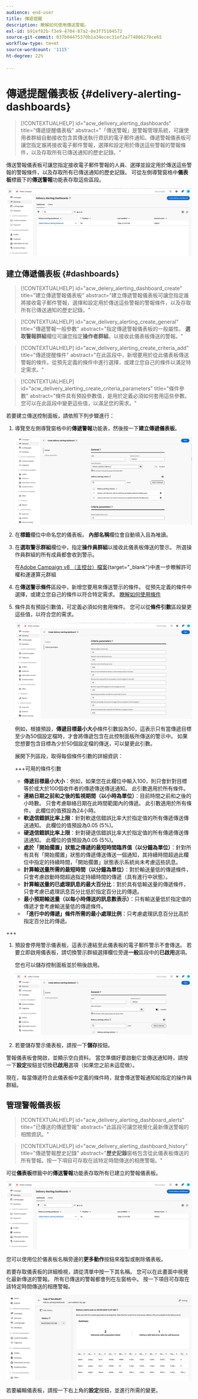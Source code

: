 ```yaml
---
audience: end-user
title: 傳遞提醒
description: 瞭解如何使用傳送警報。
exl-id: b91ef82b-f3e9-4704-87a2-0e3f75104572
source-git-commit: 037b04475370b1a34ecec31ef2a774866278ce65
workflow-type: tm+mt
source-wordcount: '1115'
ht-degree: 22%

---
```


# 傳遞提醒儀表板 {#delivery-alerting-dashboards}

>[!CONTEXTUALHELP]
>id="acw_delivery_alerting_dashboards"
>title="傳遞提醒儀表板"
>abstract="「傳送警報」是警報管理系統，可讓使用者群組自動接收包含其傳送執行資訊的電子郵件通知。傳遞警報儀表板可讓您指定誰將接收電子郵件警報，選擇和設定用於傳送這些警報的警報條件，以及存取所有已傳送通知的歷史記錄。"

傳送警報儀表板可讓您指定接收電子郵件警報的人員、選擇並設定用於傳送這些警報的警報條件，以及存取所有已傳送通知的歷史記錄。 可從左側導覽窗格中&#x200B;**儀表板**&#x200B;標籤下的&#x200B;**傳送警報**&#x200B;功能表存取這些區段。

![熒幕擷圖顯示[傳送警示]功能表中警示儀表板的清單。](assets/alerting-dashboard-list.png)

## 建立傳遞儀表板 {#dashboards}

>[!CONTEXTUALHELP]
>id="acw_delery_alerting_dashboard_create"
>title="建立傳遞警報儀表板"
>abstract="建立傳遞警報儀表板可讓您指定誰將接收電子郵件警報，選擇和設定用於傳送這些警報的警報條件，以及存取所有已傳送通知的歷史記錄。"

>[!CONTEXTUALHELP]
>id="acw_delivery_alerting_create_general"
>title="傳遞警報一般參數"
>abstract="指定傳遞警報儀表板的一般屬性。 **選取警報群組**&#x200B;欄位可讓您指定&#x200B;**操作者群組**，以接收此儀表板傳送的警報。"

>[!CONTEXTUALHELP]
>id="acw_delivery_alerting_create_criteria_add"
>title="傳遞提醒條件"
>abstract="在此區段中，新增要用於從此儀表板傳送警報的條件。從預先定義的條件中進行選擇，或建立您自己的條件以滿足特定需求。"

>[!CONTEXTUALHELP]
>id="acw_delivery_alerting_create_criteria_parameters"
>title="條件參數"
>abstract="條件具有預設參數值，是用於定義必須如何套用這些參數。您可以在此區段中變更這些值，以滿足您的需求。"

若要建立傳送控制面板，請依照下列步驟進行：

1. 導覽至左側導覽窗格中的&#x200B;**傳遞警報**&#x200B;功能表，然後按一下&#x200B;**建立傳遞儀表板**。

   ![在傳送警示功能表中顯示[建立傳送儀表板]選項的熒幕擷圖。](assets/alerting-dashboard.png)

1. 在&#x200B;**標籤**&#x200B;欄位中命名您的儀表板。 **內部名稱**&#x200B;欄位會自動填入且為唯讀。

1. 在&#x200B;**選取警示群組**&#x200B;欄位中，指定&#x200B;**操作員群組**&#x200B;以接收此儀表板傳送的警示。 所選操作員群組的所有成員都會收到警示。

   在[Adobe Campaign v8 （主控台）檔案](https://experienceleague.adobe.com/zh-hant/docs/campaign/campaign-v8/admin/permissions/gs-permissions){target="_blank"}中進一步瞭解許可權和運運算元群組

1. 在&#x200B;**傳送警示條件**&#x200B;區段中，新增您要用來傳送警示的條件。 從預先定義的條件中選擇，或建立您自己的條件以符合特定需求。 [瞭解如何使用條件](../msg/delivery-alerting-criteria.md)

1. 條件具有預設引數值，可定義必須如何套用條件。 您可以從&#x200B;**條件引數**&#x200B;區段變更這些值，以符合您的需求。

   ![在傳遞儀表板中顯示[條件引數]區段的熒幕擷圖。](assets/alerting-criteria-parameters.png)

   例如，根據預設，**傳遞目標最小大小**&#x200B;條件引數設為50，這表示只有當傳遞目標至少為50個設定檔時，才會將傳遞包含在此控制面板所傳送的警示中。 如果您想要包含目標為少於50個設定檔的傳送，可以變更此引數。

   展開下列區段，取得每個條件引數的詳細資訊：

   +++可用的條件引數

   * **傳遞目標最小大小**：例如，如果您在此欄位中輸入100，則只會針對目標等於或大於100個收件者的傳遞傳送傳送通知。 此引數適用於所有條件。
   * **連絡日期之前和之後的監視期間（以小時為單位）**：目前時間之前和之後的小時數。 只會考慮聯絡日期在此時間範圍內的傳遞。 此引數適用於所有條件。 此欄位的值預設為24小時。
   * **軟退信錯誤比率上限**：針對軟退信錯誤比率大於指定值的所有傳遞傳送傳送通知。 此欄位的值預設為0.05 (5%)。
   * **硬退信錯誤比率上限**：針對硬退信錯誤比率大於指定值的所有傳遞傳送傳送通知。 此欄位的值預設為0.05 (5%)。
   * **處於「開始擱置」狀態之傳遞的最短時間臨界值（以分鐘為單位）**：針對所有具有「開始擱置」狀態的傳遞傳送傳送一個通知，其持續時間超過此欄位中指定的持續時間，「開始擱置」狀態表示系統尚未考慮這些訊息。
   * **計算輸送量所需的最短時間（以分鐘為單位）**：對於輸送量低的傳遞條件，只會考慮啟動時間超過指定持續時間的傳遞（具有進行中狀態）。
   * **計算輸送量的已處理訊息的最大百分比**：對於具有低輸送量的傳遞條件，只會考慮已處理訊息百分比低於指定百分比的傳遞。
   * **最小預期輸送量（以每小時傳送的訊息數表示）**：只有輸送量低於指定值的傳遞才會考慮輸送量低的傳遞條件。
   * **「進行中的傳遞」條件所需的最小處理比例**：只考慮處理訊息百分比高於指定百分比的傳遞。

+++

1. 預設會停用警示儀表板，這表示連結至此儀表板的電子郵件警示不會傳送。 若要立即啟用儀表板，請切換警示群組選擇欄位旁邊&#x200B;**一般**&#x200B;區段中的&#x200B;**已啟用**&#x200B;選項。

   您也可以儲存控制面板並於稍後啟用。

   ![在傳遞儀表板設定中顯示[已啟用]切換選項的熒幕擷圖。](assets/alerting-dashboard-enable.png)

1. 若要儲存警示儀表板，請按一下&#x200B;**儲存**&#x200B;按鈕。

警報儀表板會開啟，並顯示空白資料。 當您準備好要啟動它並傳送通知時，請按一下&#x200B;**設定**&#x200B;按鈕並切換&#x200B;**已啟用**&#x200B;選項（如果您之前未這麼做）。

現在，每當傳遞符合此儀表板中定義的條件時，就會傳送警報通知給指定的操作員群組。

## 管理警報儀表板

>[!CONTEXTUALHELP]
>id="acw_delivery_alerting_dashboard_alerts"
>title="已傳送的傳遞警報"
>abstract="此區段可讓您視覺化最新傳送警報的相關資訊。"

>[!CONTEXTUALHELP]
>id="acw_delivery_alerting_dashboard_history"
>title="傳遞警報歷史記錄"
>abstract="**歷史記錄**&#x200B;窗格包含從此儀表板傳送的所有警報。按一下項目可存取在該特定時間傳送的相應警報。"

可從&#x200B;**儀表板**&#x200B;標籤中的&#x200B;**傳送警報**&#x200B;功能表存取所有已建立的警報儀表板。

![熒幕擷圖顯示[傳送警示]功能表中警示儀表板的清單。](assets/alerting-dashboard-list.png)

您可以使用位於儀表板名稱旁邊的&#x200B;**更多動作**&#x200B;按鈕來複製或刪除儀表板。

若要存取儀表板的詳細檢視，請從清單中按一下其名稱。 您可以在此畫面中視覺化最新傳送的警報。 所有已傳送的警報都會列在左窗格中。 按一下項目可存取在該特定時間傳送的相應警報。

![熒幕擷圖顯示警示儀表板的詳細檢視。](assets/alerting-dashboard-details.png)

若要編輯儀表板，請按一下右上角的&#x200B;**設定**&#x200B;按鈕，並進行所需的變更。